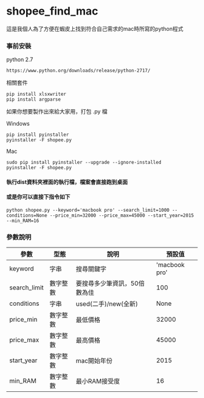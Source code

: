 # shopee_find_mac
這是我個人為了方便在蝦皮上找到符合自己需求的mac時所寫的python程式

### 事前安裝
python 2.7
```
https://www.python.org/downloads/release/python-2717/
```
相關套件
```
pip install xlsxwriter
pip install argparse
```
如果你想要製作出來給大家用，打包 .py 檔

Windows
```
pip install pyinstaller
pyinstaller -F shopee.py
```
Mac
```
sudo pip install pyinstaller --upgrade --ignore-installed
pyinstaller -F shopee.py
```
#### 執行dist資料夾裡面的執行檔，檔案會直接跑到桌面

#### 或是你可以直接下指令如下
```
python shopee.py --keyword='macbook pro' --search_limit=1000 --conditions=None --price_min=32000 --price_max=45000 --start_year=2015 --min_RAM=16
```

### 參數說明
|  參數   | 型態  | 說明  | 預設值  |
|  ----  | ----  | ----  | ----  |
| keyword  | 字串 |  搜尋關鍵字 | 'macbook pro' |
| search_limit  | 數字整數 |  要搜尋多少筆資訊，50倍數為佳 | 100 |
| conditions  | 字串 |  used(二手)/new(全新) | None |
| price_min  | 數字整數 |  最低價格 | 32000 |
| price_max  | 數字整數 |  最高價格 | 45000 |
| start_year  | 數字整數 |  mac開始年份 | 2015 |
| min_RAM  | 數字整數 |  最小RAM接受度 | 16 |
